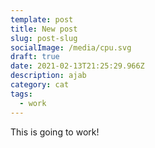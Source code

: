 ```yaml
---
template: post
title: New post
slug: post-slug
socialImage: /media/cpu.svg
draft: true
date: 2021-02-13T21:25:29.966Z
description: ajab
category: cat
tags:
  - work
---
```

This is going to work!